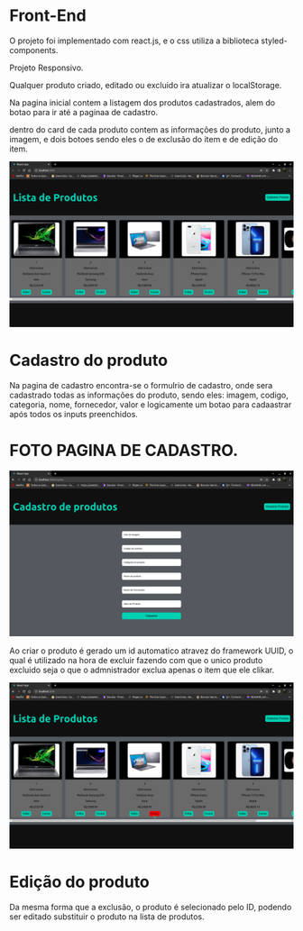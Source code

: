 # Front-End

O projeto foi implementado com react.js, e o css utiliza a biblioteca styled-components.

Projeto Responsivo.

Qualquer produto criado, editado ou excluido ira atualizar o localStorage.

Na pagina inicial contem a listagem dos produtos cadastrados, alem do botao para ir até a paginaa de cadastro.

dentro do card de cada produto contem as informações do produto, junto a imagem, e dois botoes sendo eles o de exclusão do item e de edição do item.

<img src="/src/assets/image/Pagina%20inicial.png"/>

# Cadastro do produto

Na pagina de cadastro encontra-se o formulrio de cadastro, onde sera cadastrado todas as informações do produto, sendo eles: imagem, codigo, categoria, nome, fornecedor, valor e logicamente um botao para cadaastrar após todos os inputs preenchidos.

# FOTO PAGINA DE CADASTRO.

<img src="/src/assets/image/Pagina%20de%20cadastro.png"/>

Ao criar o produto é gerado um id automatico atravez do framework UUID, o qual é utilizado na hora de excluir fazendo com que o unico produto excluido seja o que o admnistrador exclua apenas o item que ele clikar.

<img src="/src/assets/image/Paagina%20inicial%20-%20excluir.png"/>

# Edição do produto

Da mesma forma que a exclusão, o produto é selecionado pelo ID, podendo ser editado substituir o produto na lista de produtos.
